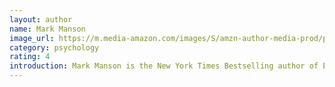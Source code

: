 ```yaml
---
layout: author
name: Mark Manson
image_url: https://m.media-amazon.com/images/S/amzn-author-media-prod/ppppnrtb11dqtjikkq5carfg90.jpg
category: psychology
rating: 4
introduction: Mark Manson is the New York Times Bestselling author of Everything is F*cked A Book About Hope and The Subtle Art of Not Giving a F*ck. A Counterintuitive Approach to Living a Good Life. Mark’s books have been translated into more than 50 languages and have sold over 12 million copies worldwide. Mark runs one of the largest personal growth websites in the world, MarkManson.net, a blog with more than two million monthly readers and half a million subscribers. His writing is often described as ‘self-help for people who hate self-help’ — a no-BS brand of life advice and cultural commentary that has struck a chord with people around the globe. His writing has appeared in The New York Times, Wall Street Journal, TIME Magazine, Forbes, Vice, CNN, and Vox, among many others. He currently lives in New York City.
---
```

